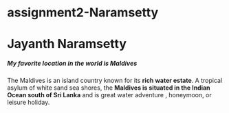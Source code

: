 # assignment2-Naramsetty

# Jayanth Naramsetty

##### My favorite location in the world is Maldives

The Maldives is an island country known for its **rich water estate**. A tropical asylum of white sand sea shores, the **Maldives is situated in the Indian Ocean south of Sri Lanka** and is great water adventure , honeymoon, or leisure holiday.